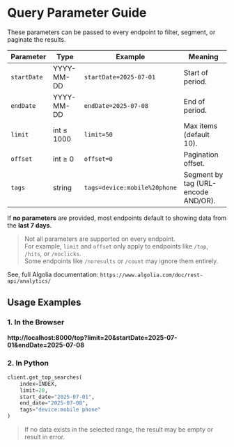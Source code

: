 # Query Parameter Guide

These parameters can be passed to every endpoint to filter, segment, or paginate the results.

| Parameter | Type | Example | Meaning |
|-----------|------|---------|---------|
| `startDate` | YYYY-MM-DD | `startDate=2025-07-01` | Start of period. |
| `endDate`   | YYYY-MM-DD | `endDate=2025-07-08` | End of period. |
| `limit`     | int ≤ 1000 | `limit=50`           | Max items (default 10). |
| `offset`    | int ≥ 0    | `offset=0`           | Pagination offset. |
| `tags`      | string     | `tags=device:mobile%20phone` | Segment by tag (URL-encode AND/OR). |


If **no parameters** are provided, most endpoints default to showing data from the **last 7 days**.

> Not all parameters are supported on every endpoint.  
> For example, `limit` and `offset` only apply to endpoints like `/top`, `/hits`, or `/noclicks`.  
> Some endpoints like `/noresults` or `/count` may ignore them entirely.

See, full Algolia documentation: `https://www.algolia.com/doc/rest-api/analytics/`

## Usage Examples

### 1. In the Browser

**http://localhost:8000/top?limit=20&startDate=2025-07-01&endDate=2025-07-08**


### 2. In Python

```python
client.get_top_searches(
    index=INDEX,
    limit=20,
    start_date="2025-07-01",
    end_date="2025-07-08",
    tags="device:mobile phone"
)
```

> If no data exists in the selected range, the result may be empty or result in error.